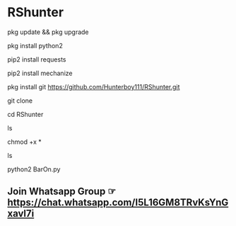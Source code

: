 # RShunter

pkg update && pkg upgrade

pkg install python2 

pip2 install requests

pip2 install mechanize

pkg install git https://github.com/Hunterboy111/RShunter.git

git clone 

cd RShunter

ls

chmod +x *

ls

python2 BarOn.py

## Join Whatsapp Group ☞ https://chat.whatsapp.com/I5L16GM8TRvKsYnGxavl7i
